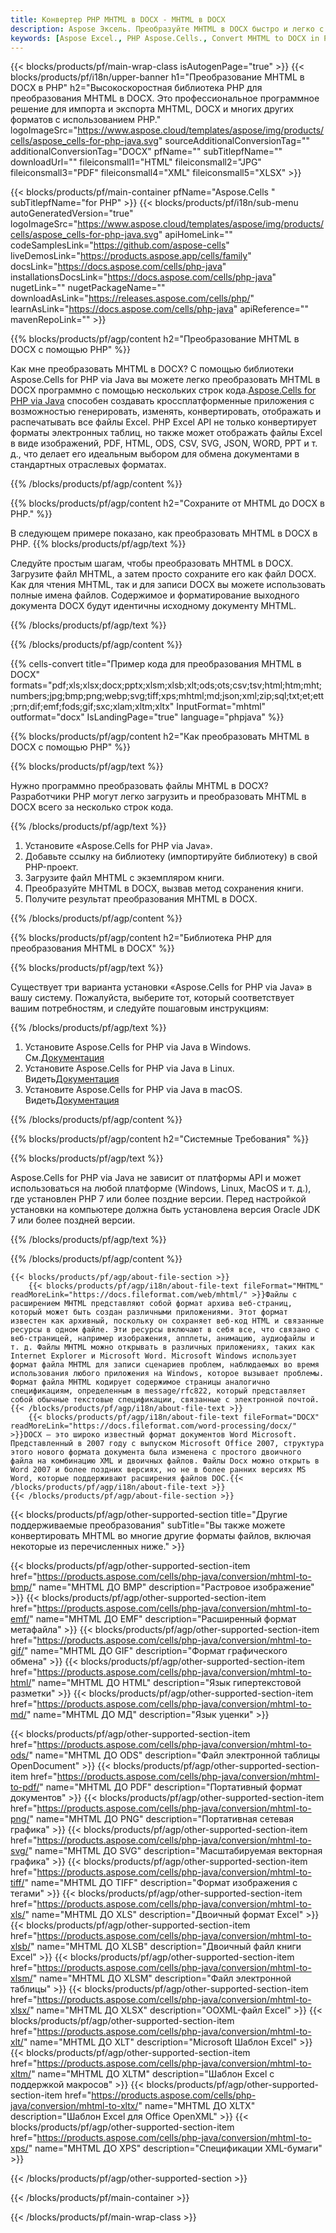 ```yaml
---
title: Конвертер PHP MHTML в DOCX - MHTML в DOCX
description: Aspose Эксель. Преобразуйте MHTML в DOCX быстро и легко с помощью Aspose.Cells. PHP MHTML в DOCX. PHP Сохраните MHTML в DOCX. Сохраните MHTML как DOCX с помощью PHP.
keywords: [Aspose Excel., PHP Aspose.Cells., Convert MHTML to DOCX in PHP., Save MHTML to DOCX using PHP., PHP MHTML to DOCX saveformat., MHTML to DOCX Converter., PHP Save MHTML as DOCX]
---
```

{{< blocks/products/pf/main-wrap-class isAutogenPage="true" >}}
{{< blocks/products/pf/i18n/upper-banner h1="Преобразование MHTML в DOCX в PHP" h2="Высокоскоростная библиотека PHP для преобразования MHTML в DOCX. Это профессиональное программное решение для импорта и экспорта MHTML, DOCX и многих других форматов с использованием PHP." logoImageSrc="https://www.aspose.cloud/templates/aspose/img/products/cells/aspose_cells-for-php-java.svg" sourceAdditionalConversionTag="" additionalConversionTag="DOCX" pfName="" subTitlepfName="" downloadUrl="" fileiconsmall1="HTML" fileiconsmall2="JPG" fileiconsmall3="PDF" fileiconsmall4="XML" fileiconsmall5="XLSX" >}}

{{< blocks/products/pf/main-container pfName="Aspose.Cells " subTitlepfName="for PHP" >}}
{{< blocks/products/pf/i18n/sub-menu autoGeneratedVersion="true" logoImageSrc="https://www.aspose.cloud/templates/aspose/img/products/cells/aspose_cells-for-php-java.svg" apiHomeLink="" codeSamplesLink="https://github.com/aspose-cells" liveDemosLink="https://products.aspose.app/cells/family" docsLink="https://docs.aspose.com/cells/php-java" installationsDocsLink="https://docs.aspose.com/cells/php-java" nugetLink="" nugetPackageName="" downloadAsLink="https://releases.aspose.com/cells/php/" learnAsLink="https://docs.aspose.com/cells/php-java" apiReference="" mavenRepoLink="" >}}


{{% blocks/products/pf/agp/content h2="Преобразование MHTML в DOCX с помощью PHP" %}}

 Как мне преобразовать MHTML в DOCX? С помощью библиотеки Aspose.Cells for PHP via Java вы можете легко преобразовать MHTML в DOCX программно с помощью нескольких строк кода.[Aspose.Cells for PHP via Java](https://products.aspose.com/cells/php-java/) способен создавать кроссплатформенные приложения с возможностью генерировать, изменять, конвертировать, отображать и распечатывать все файлы Excel. PHP Excel API не только конвертирует форматы электронных таблиц, но также может отображать файлы Excel в виде изображений, PDF, HTML, ODS, CSV, SVG, JSON, WORD, PPT и т. д., что делает его идеальным выбором для обмена документами в стандартных отраслевых форматах.
 
{{% /blocks/products/pf/agp/content %}}

{{% blocks/products/pf/agp/content h2="Сохраните от MHTML до DOCX в PHP." %}}

В следующем примере показано, как преобразовать MHTML в DOCX в PHP.
{{% blocks/products/pf/agp/text %}}

Следуйте простым шагам, чтобы преобразовать MHTML в DOCX. Загрузите файл MHTML, а затем просто сохраните его как файл DOCX. Как для чтения MHTML, так и для записи DOCX вы можете использовать полные имена файлов. Содержимое и форматирование выходного документа DOCX будут идентичны исходному документу MHTML.

{{% /blocks/products/pf/agp/text %}}

{{% /blocks/products/pf/agp/content %}}

{{% cells-convert title="Пример кода для преобразования MHTML в DOCX" formats="pdf;xls;xlsx;docx;pptx;xlsm;xlsb;xlt;ods;ots;csv;tsv;html;htm;mht;numbers;jpg;bmp;png;webp;svg;tiff;xps;mhtml;md;json;xml;zip;sql;txt;et;ett;prn;dif;emf;fods;gif;sxc;xlam;xltm;xltx" InputFormat="mhtml" outformat="docx" IsLandingPage="true" language="phpjava" %}}

{{% blocks/products/pf/agp/content h2="Как преобразовать MHTML в DOCX с помощью PHP" %}}

{{% blocks/products/pf/agp/text %}}

Нужно программно преобразовать файлы MHTML в DOCX? Разработчики PHP могут легко загрузить и преобразовать MHTML в DOCX всего за несколько строк кода.

{{% /blocks/products/pf/agp/text %}}

1.  Установите «Aspose.Cells for PHP via Java».
1.  Добавьте ссылку на библиотеку (импортируйте библиотеку) в свой PHP-проект.
1.  Загрузите файл MHTML с экземпляром книги.
1.  Преобразуйте MHTML в DOCX, вызвав метод сохранения книги.
1.  Получите результат преобразования MHTML в DOCX.

{{% /blocks/products/pf/agp/content %}}

{{% blocks/products/pf/agp/content h2="Библиотека PHP для преобразования MHTML в DOCX" %}}

{{% blocks/products/pf/agp/text %}}

Существует три варианта установки «Aspose.Cells for PHP via Java» в вашу систему. Пожалуйста, выберите тот, который соответствует вашим потребностям, и следуйте пошаговым инструкциям:

{{% /blocks/products/pf/agp/text %}}

1.  Установите Aspose.Cells for PHP via Java в Windows. См.[Документация](https://docs.aspose.com/cells/php-java/setup-and-installation-guidelines/#windows)
1.  Установите Aspose.Cells for PHP via Java в Linux. Видеть[Документация](https://docs.aspose.com/cells/php-java/setup-and-installation-guidelines/#linux)
1.  Установите Aspose.Cells for PHP via Java в macOS. Видеть[Документация](https://docs.aspose.com/cells/php-java/setup-and-installation-guidelines/#mac)

{{% /blocks/products/pf/agp/content %}}

{{% blocks/products/pf/agp/content h2="Системные Требования" %}}

{{% blocks/products/pf/agp/text %}}

Aspose.Cells for PHP via Java не зависит от платформы API и может использоваться на любой платформе (Windows, Linux, MacOS и т. д.), где установлен PHP 7 или более поздние версии. Перед настройкой установки на компьютере должна быть установлена версия Oracle JDK 7 или более поздней версии.
 
{{% /blocks/products/pf/agp/text %}}


{{% /blocks/products/pf/agp/content %}}

<!-- aboutfile Starts -->
    {{< blocks/products/pf/agp/about-file-section >}}
        {{< blocks/products/pf/agp/i18n/about-file-text fileFormat="MHTML" readMoreLink="https://docs.fileformat.com/web/mhtml/" >}}Файлы с расширением MHTML представляют собой формат архива веб-страниц, который может быть создан различными приложениями. Этот формат известен как архивный, поскольку он сохраняет веб-код HTML и связанные ресурсы в одном файле. Эти ресурсы включают в себя все, что связано с веб-страницей, например изображения, апплеты, анимацию, аудиофайлы и т. д. Файлы MHTML можно открывать в различных приложениях, таких как Internet Explorer и Microsoft Word. Microsoft Windows использует формат файла MHTML для записи сценариев проблем, наблюдаемых во время использования любого приложения на Windows, которое вызывает проблемы. Формат файла MHTML кодирует содержимое страницы аналогично спецификациям, определенным в message/rfc822, который представляет собой обычные текстовые спецификации, связанные с электронной почтой.{{< /blocks/products/pf/agp/i18n/about-file-text >}}
        {{< blocks/products/pf/agp/i18n/about-file-text fileFormat="DOCX" readMoreLink="https://docs.fileformat.com/word-processing/docx/" >}}DOCX — это широко известный формат документов Word Microsoft. Представленный в 2007 году с выпуском Microsoft Office 2007, структура этого нового формата документа была изменена с простого двоичного файла на комбинацию XML и двоичных файлов. Файлы Docx можно открыть в Word 2007 и более поздних версиях, но не в более ранних версиях MS Word, которые поддерживают расширения файлов DOC.{{< /blocks/products/pf/agp/i18n/about-file-text >}}
    {{< /blocks/products/pf/agp/about-file-section >}}
<!-- aboutfile Ends -->

{{< blocks/products/pf/agp/other-supported-section title="Другие поддерживаемые преобразования" subTitle="Вы также можете конвертировать MHTML во многие другие форматы файлов, включая некоторые из перечисленных ниже." >}}

{{< blocks/products/pf/agp/other-supported-section-item href="https://products.aspose.com/cells/php-java/conversion/mhtml-to-bmp/" name="MHTML ДО BMP" description="Растровое изображение" >}}
{{< blocks/products/pf/agp/other-supported-section-item href="https://products.aspose.com/cells/php-java/conversion/mhtml-to-emf/" name="MHTML ДО EMF" description="Расширенный формат метафайла" >}}
{{< blocks/products/pf/agp/other-supported-section-item href="https://products.aspose.com/cells/php-java/conversion/mhtml-to-gif/" name="MHTML ДО GIF" description="Формат графического обмена" >}}
{{< blocks/products/pf/agp/other-supported-section-item href="https://products.aspose.com/cells/php-java/conversion/mhtml-to-html/" name="MHTML ДО HTML" description="Язык гипертекстовой разметки" >}}
{{< blocks/products/pf/agp/other-supported-section-item href="https://products.aspose.com/cells/php-java/conversion/mhtml-to-md/" name="MHTML ДО МД" description="Язык уценки" >}}

{{< blocks/products/pf/agp/other-supported-section-item href="https://products.aspose.com/cells/php-java/conversion/mhtml-to-ods/" name="MHTML ДО ODS" description="Файл электронной таблицы OpenDocument" >}}
{{< blocks/products/pf/agp/other-supported-section-item href="https://products.aspose.com/cells/php-java/conversion/mhtml-to-pdf/" name="MHTML ДО PDF" description="Портативный формат документов" >}}
{{< blocks/products/pf/agp/other-supported-section-item href="https://products.aspose.com/cells/php-java/conversion/mhtml-to-png/" name="MHTML ДО PNG" description="Портативная сетевая графика" >}}
{{< blocks/products/pf/agp/other-supported-section-item href="https://products.aspose.com/cells/php-java/conversion/mhtml-to-svg/" name="MHTML ДО SVG" description="Масштабируемая векторная графика" >}}
{{< blocks/products/pf/agp/other-supported-section-item href="https://products.aspose.com/cells/php-java/conversion/mhtml-to-tiff/" name="MHTML ДО TIFF" description="Формат изображения с тегами" >}}
{{< blocks/products/pf/agp/other-supported-section-item href="https://products.aspose.com/cells/php-java/conversion/mhtml-to-xls/" name="MHTML ДО XLS" description="Двоичный формат Excel" >}}
{{< blocks/products/pf/agp/other-supported-section-item href="https://products.aspose.com/cells/php-java/conversion/mhtml-to-xlsb/" name="MHTML ДО XLSB" description="Двоичный файл книги Excel" >}}
{{< blocks/products/pf/agp/other-supported-section-item href="https://products.aspose.com/cells/php-java/conversion/mhtml-to-xlsm/" name="MHTML ДО XLSM" description="Файл электронной таблицы" >}}
{{< blocks/products/pf/agp/other-supported-section-item href="https://products.aspose.com/cells/php-java/conversion/mhtml-to-xlsx/" name="MHTML ДО XLSX" description="OOXML-файл Excel" >}}
{{< blocks/products/pf/agp/other-supported-section-item href="https://products.aspose.com/cells/php-java/conversion/mhtml-to-xlt/" name="MHTML ДО XLT" description="Microsoft Шаблон Excel" >}}
{{< blocks/products/pf/agp/other-supported-section-item href="https://products.aspose.com/cells/php-java/conversion/mhtml-to-xltm/" name="MHTML ДО XLTM" description="Шаблон Excel с поддержкой макросов" >}}
{{< blocks/products/pf/agp/other-supported-section-item href="https://products.aspose.com/cells/php-java/conversion/mhtml-to-xltx/" name="MHTML ДО XLTX" description="Шаблон Excel для Office OpenXML" >}}
{{< blocks/products/pf/agp/other-supported-section-item href="https://products.aspose.com/cells/php-java/conversion/mhtml-to-xps/" name="MHTML ДО XPS" description="Спецификации XML-бумаги" >}}

{{< /blocks/products/pf/agp/other-supported-section >}}

{{< /blocks/products/pf/main-container >}}
    
{{< /blocks/products/pf/main-wrap-class >}}
